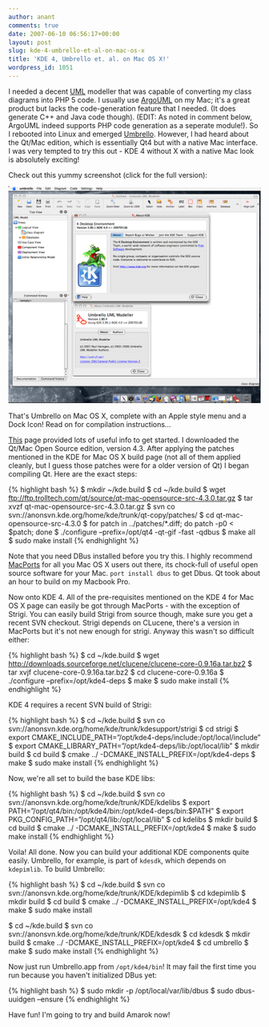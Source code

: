 ```yaml
---
author: anant
comments: true
date: 2007-06-10 06:56:17+00:00
layout: post
slug: kde-4-umbrello-et-al-on-mac-os-x
title: 'KDE 4, Umbrello et. al. on Mac OS X!'
wordpress_id: 1051
---
```


I needed a decent [UML](http://replay.waybackmachine.org/20070713072718/http://en.wikipedia.org/wiki/UML) modeller that was capable of converting my class diagrams into PHP 5 code. I usually use [ArgoUML](http://replay.waybackmachine.org/20070713072718/http://argouml.tigris.org/) on my Mac; it's a great product but lacks the code-generation feature that I needed. (It does generate C++ and Java code though). (EDIT: As noted in comment below, ArgoUML indeed supports PHP code generation as a seperate module!). So I rebooted into Linux and emerged [Umbrello](http://replay.waybackmachine.org/20070713072718/http://uml.sourceforge.net/). However, I had heard about the Qt/Mac edition, which is essentially Qt4 but with a native Mac interface. I was very tempted to try this out - KDE 4 without X with a native Mac look is absolutely exciting!

Check out this yummy screenshot (click for the full version):

![Umbrello on Mac](/images/2007/umbrello-mac.png)

That's Umbrello on Mac OS X, complete with an Apple style menu and a Dock Icon! Read on for compilation instructions…

[This](http://replay.waybackmachine.org/20070713072718/http://techbase.kde.org/Getting_Started/Build/KDE4/Mac_OS_X) page provided lots of useful info to get started. I downloaded the Qt/Mac Open Source edition, version 4.3. After applying the patches mentioned in the KDE for Mac OS X build page (not all of them applied cleanly, but I guess those patches were for a older version of Qt) I began compiling Qt. Here are the exact steps:

{% highlight bash %}
$ mkdir ~/kde.build
$ cd ~/kde.build
$ wget ftp://ftp.trolltech.com/qt/source/qt-mac-opensource-src-4.3.0.tar.gz
$ tar xvzf qt-mac-opensource-src-4.3.0.tar.gz
$ svn co svn://anonsvn.kde.org/home/kde/trunk/qt-copy/patches/
$ cd qt-mac-opensource-src-4.3.0
$ for patch in ../patches/*.diff; do patch -p0 &lt; $patch; done
$ ./configure –prefix=/opt/qt4 -qt-gif -fast -qdbus
$ make all
$ sudo make install
{% endhighlight %}

Note that you need DBus installed before you try this. I highly recommend [MacPorts](http://replay.waybackmachine.org/20070713072718/http://www.macports.org/) for all you Mac OS X users out there, its chock-full of useful open source software for your Mac. `port install dbus` to get Dbus. Qt took about an hour to build on my Macbook Pro.

Now onto KDE 4. All of the pre-requisites mentioned on the KDE 4 for Mac OS X page can easily be got through MacPorts - with the exception of Strigi. You can easily build Strigi from source though, make sure you get a recent SVN checkout. Strigi depends on CLucene, there's a version in MacPorts but it's not new enough for strigi. Anyway this wasn't so difficult either:

{% highlight bash %}
$ cd ~/kde.build
$ wget http://downloads.sourceforge.net/clucene/clucene-core-0.9.16a.tar.bz2
$ tar xvjf clucene-core-0.9.16a.tar.bz2
$ cd clucene-core-0.9.16a
$ ./configure –prefix=/opt/kde4-deps
$ make
$ sudo make install
{% endhighlight %}

KDE 4 requires a recent SVN build of Strigi:

{% highlight bash %}
$ cd ~/kde.build
$ svn co svn://anonsvn.kde.org/home/kde/trunk/kdesupport/strigi
$ cd strigi
$ export CMAKE_INCLUDE_PATH=”/opt/kde4-deps/include:/opt/local/include”
$ export CMAKE_LIBRARY_PATH=”/opt/kde4-deps/lib:/opt/local/lib”
$ mkdir build
$ cd build
$ cmake ../ -DCMAKE_INSTALL_PREFIX=/opt/kde4-deps
$ make
$ sudo make install
{% endhighlight %}

Now, we're all set to build the base KDE libs:

{% highlight bash %}
$ cd ~/kde.build
$ svn co svn://anonsvn.kde.org/home/kde/trunk/KDE/kdelibs
$ export PATH=”/opt/qt4/bin:/opt/kde4/bin:/opt/kde4-deps/bin:$PATH”
$ export PKG_CONFIG_PATH=”/opt/qt4/lib:/opt/local/lib”
$ cd kdelibs
$ mkdir build
$ cd build
$ cmake ../ -DCMAKE_INSTALL_PREFIX=/opt/kde4
$ make
$ sudo make install
{% endhighlight %}

Voila! All done. Now you can build your additional KDE components quite easily. Umbrello, for example, is part of `kdesdk`, which depends on `kdepimlib`. To build Umbrello:

{% highlight bash %}
$ cd ~/kde.build
$ svn co svn://anonsvn.kde.org/home/kde/trunk/KDE/kdepimlib
$ cd kdepimlib
$ mkdir build
$ cd build
$ cmake ../ -DCMAKE_INSTALL_PREFIX=/opt/kde4
$ make
$ sudo make install

$ cd ~/kde.build
$ svn co svn://anonsvn.kde.org/home/kde/trunk/KDE/kdesdk
$ cd kdesdk
$ mkdir build
$ cmake ../ -DCMAKE_INSTALL_PREFIX=/opt/kde4
$ cd umbrello
$ make
$ sudo make install
{% endhighlight %}

Now just run Umbrello.app from `/opt/kde4/bin`! It may fail the first time you run because you haven't initialized DBus yet:

{% highlight bash %}
$ sudo mkdir -p /opt/local/var/lib/dbus
$ sudo dbus-uuidgen –ensure
{% endhighlight %}

Have fun! I'm going to try and build Amarok now!
